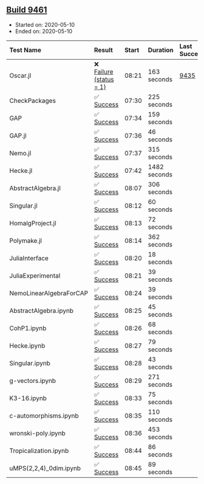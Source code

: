 ## [Build 9461](https://oscarci.mathematik.uni-kl.de/job/oscar/9461/)

* Started on: 2020-05-10
* Ended on: 2020-05-10

| Test Name    | Result | Start | Duration | Last Success | First Failure |
|:-------------|:-------|:------|:---------|:-------------|:--------------|
| Oscar.jl | ❌ [Failure (status = 1)](https://oscarci.mathematik.uni-kl.de/job/oscar/9461/artifact/logs/build-9461/Oscar.jl.log) | 08:21 | 163 seconds | [9435](https://oscarci.mathematik.uni-kl.de/job/oscar/9435/) | [9436](https://oscarci.mathematik.uni-kl.de/job/oscar/9436/) |
| CheckPackages | ✅ [Success](https://oscarci.mathematik.uni-kl.de/job/oscar/9461/artifact/logs/build-9461/CheckPackages.log) | 07:30 | 225 seconds |  |  |
| GAP | ✅ [Success](https://oscarci.mathematik.uni-kl.de/job/oscar/9461/artifact/logs/build-9461/GAP.log) | 07:34 | 159 seconds |  |  |
| GAP.jl | ✅ [Success](https://oscarci.mathematik.uni-kl.de/job/oscar/9461/artifact/logs/build-9461/GAP.jl.log) | 07:36 | 46 seconds |  |  |
| Nemo.jl | ✅ [Success](https://oscarci.mathematik.uni-kl.de/job/oscar/9461/artifact/logs/build-9461/Nemo.jl.log) | 07:37 | 315 seconds |  |  |
| Hecke.jl | ✅ [Success](https://oscarci.mathematik.uni-kl.de/job/oscar/9461/artifact/logs/build-9461/Hecke.jl.log) | 07:42 | 1482 seconds |  |  |
| AbstractAlgebra.jl | ✅ [Success](https://oscarci.mathematik.uni-kl.de/job/oscar/9461/artifact/logs/build-9461/AbstractAlgebra.jl.log) | 08:07 | 306 seconds |  |  |
| Singular.jl | ✅ [Success](https://oscarci.mathematik.uni-kl.de/job/oscar/9461/artifact/logs/build-9461/Singular.jl.log) | 08:12 | 60 seconds |  |  |
| HomalgProject.jl | ✅ [Success](https://oscarci.mathematik.uni-kl.de/job/oscar/9461/artifact/logs/build-9461/HomalgProject.jl.log) | 08:13 | 72 seconds |  |  |
| Polymake.jl | ✅ [Success](https://oscarci.mathematik.uni-kl.de/job/oscar/9461/artifact/logs/build-9461/Polymake.jl.log) | 08:14 | 362 seconds |  |  |
| JuliaInterface | ✅ [Success](https://oscarci.mathematik.uni-kl.de/job/oscar/9461/artifact/logs/build-9461/JuliaInterface.log) | 08:20 | 18 seconds |  |  |
| JuliaExperimental | ✅ [Success](https://oscarci.mathematik.uni-kl.de/job/oscar/9461/artifact/logs/build-9461/JuliaExperimental.log) | 08:21 | 39 seconds |  |  |
| NemoLinearAlgebraForCAP | ✅ [Success](https://oscarci.mathematik.uni-kl.de/job/oscar/9461/artifact/logs/build-9461/NemoLinearAlgebraForCAP.log) | 08:24 | 39 seconds |  |  |
| AbstractAlgebra.ipynb | ✅ [Success](https://oscarci.mathematik.uni-kl.de/job/oscar/9461/artifact/logs/build-9461/AbstractAlgebra.ipynb.log) | 08:25 | 45 seconds |  |  |
| CohP1.ipynb | ✅ [Success](https://oscarci.mathematik.uni-kl.de/job/oscar/9461/artifact/logs/build-9461/CohP1.ipynb.log) | 08:26 | 68 seconds |  |  |
| Hecke.ipynb | ✅ [Success](https://oscarci.mathematik.uni-kl.de/job/oscar/9461/artifact/logs/build-9461/Hecke.ipynb.log) | 08:27 | 79 seconds |  |  |
| Singular.ipynb | ✅ [Success](https://oscarci.mathematik.uni-kl.de/job/oscar/9461/artifact/logs/build-9461/Singular.ipynb.log) | 08:28 | 43 seconds |  |  |
| g-vectors.ipynb | ✅ [Success](https://oscarci.mathematik.uni-kl.de/job/oscar/9461/artifact/logs/build-9461/g-vectors.ipynb.log) | 08:29 | 271 seconds |  |  |
| K3-16.ipynb | ✅ [Success](https://oscarci.mathematik.uni-kl.de/job/oscar/9461/artifact/logs/build-9461/K3-16.ipynb.log) | 08:33 | 75 seconds |  |  |
| c-automorphisms.ipynb | ✅ [Success](https://oscarci.mathematik.uni-kl.de/job/oscar/9461/artifact/logs/build-9461/c-automorphisms.ipynb.log) | 08:35 | 110 seconds |  |  |
| wronski-poly.ipynb | ✅ [Success](https://oscarci.mathematik.uni-kl.de/job/oscar/9461/artifact/logs/build-9461/wronski-poly.ipynb.log) | 08:36 | 453 seconds |  |  |
| Tropicalization.ipynb | ✅ [Success](https://oscarci.mathematik.uni-kl.de/job/oscar/9461/artifact/logs/build-9461/Tropicalization.ipynb.log) | 08:44 | 86 seconds |  |  |
| uMPS(2,2,4)_0dim.ipynb | ✅ [Success](https://oscarci.mathematik.uni-kl.de/job/oscar/9461/artifact/logs/build-9461/uMPS-2-2-4-_0dim.ipynb.log) | 08:45 | 89 seconds |  |  |
